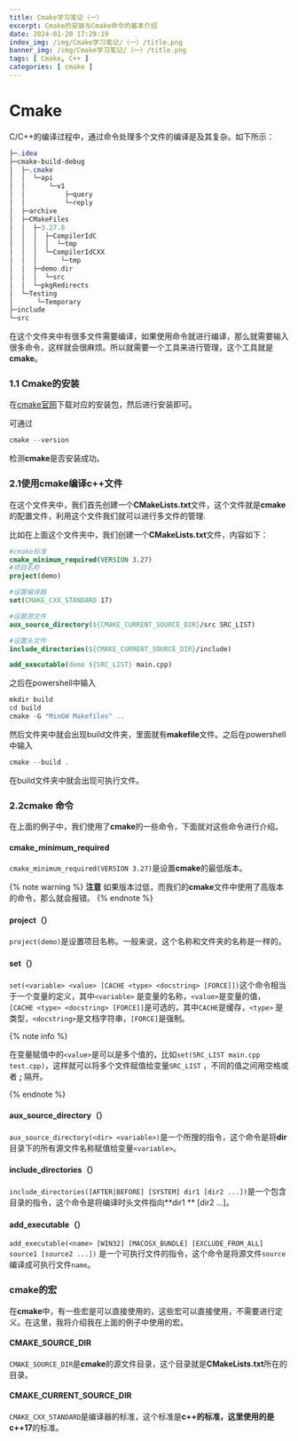 ```yaml
---
title: Cmake学习笔记（一）
excerpt: Cmake的安装与Cmake命令的基本介绍
date: 2024-01-20 17:29:19
index_img: /img/Cmake学习笔记/（一）/title.png
banner_img: /img/Cmake学习笔记/（一）/title.png
tags: [ Cmake, C++ ]
categories: [ cmake ]
---
```


# Cmake

C/C++的编译过程中，通过命令处理多个文件的编译是及其复杂。如下所示：

```powershell
├─.idea
├─cmake-build-debug
│  ├─.cmake
│  │  └─api
│  │      └─v1
│  │          ├─query
│  │          └─reply
│  ├─archive
│  ├─CMakeFiles
│  │  ├─3.27.8
│  │  │  ├─CompilerIdC
│  │  │  │  └─tmp
│  │  │  └─CompilerIdCXX
│  │  │      └─tmp
│  │  ├─demo.dir
│  │  │  └─src
│  │  └─pkgRedirects
│  └─Testing
│      └─Temporary
├─include
└─src
```

在这个文件夹中有很多文件需要编译，如果使用命令就进行编译，那么就需要输入很多命令，这样就会很麻烦。所以就需要一个工具来进行管理，这个工具就是
**cmake**。

### 1.1 Cmake的安装

在[cmake官网](https://cmake.org/download/)下载对应的安装包，然后进行安装即可。

可通过

```powershell
cmake --version
```

检测**cmake**是否安装成功。

### 2.1使用cmake编译c++文件

在这个文件夹中，我们首先创建一个**CMakeLists.txt**文件，这个文件就是**cmake**的配置文件，利用这个文件我们就可以进行多文件的管理.

比如在上面这个文件夹中，我们创建一个**CMakeLists.txt**文件，内容如下：

```cmake
#cmake标准
cmake_minimum_required(VERSION 3.27)
#项目名称
project(demo)

#设置编译器
set(CMAKE_CXX_STANDARD 17)

#设置源文件
aux_source_directory(${CMAKE_CURRENT_SOURCE_DIR}/src SRC_LIST)

#设置头文件
include_directories(${CMAKE_CURRENT_SOURCE_DIR}/include)

add_executable(demo ${SRC_LIST} main.cpp)
```

之后在powershell中输入

```powershell
mkdir build
cd build
cmake -G "MinGW Makefiles" ..
```

然后文件夹中就会出现build文件夹，里面就有**makefile**文件。之后在powershell中输入

```powershell
cmake --build .
```

在build文件夹中就会出现可执行文件。

### 2.2cmake 命令

在上面的例子中，我们使用了**cmake**的一些命令，下面就对这些命令进行介绍。

#### cmake_minimum_required

`cmake_minimum_required(VERSION 3.27)`是设置**cmake**的最低版本。

{% note warning %}
**注意**
如果版本过低，而我们的**cmake**文件中使用了高版本的命令，那么就会报错。
{% endnote %}

#### project（）

`project(demo)`是设置项目名称。一般来说，这个名称和文件夹的名称是一样的。

#### set（）

`set(<variable> <value> [CACHE <type> <docstring> [FORCE]])`这个命令相当于一个变量的定义，其中`<variable>`
是变量的名称，`<value>`是变量的值，`[CACHE <type> <docstring> [FORCE]]`是可选的，其中`CACHE`是缓存，`<type>`
是类型，`<docstring>`是文档字符串，`[FORCE]`是强制。

{% note info %}

在变量赋值中的`<value>`是可以是多个值的，比如`set(SRC_LIST main.cpp test.cpp)`，这样就可以将多个文件赋值给变量`SRC_LIST`
，不同的值之间用空格或者 **;** 隔开。

{% endnote %}

#### aux_source_directory（）

`aux_source_directory(<dir> <variable>)`是一个所搜的指令，这个命令是将**dir**
目录下的所有源文件名称赋值给变量`<variable>`。

#### include_directories（）

`include_directories([AFTER|BEFORE] [SYSTEM] dir1 [dir2 ...])`是一个包含目录的指令，这个命令是将编译时头文件指向**dir1
** [dir2 ...]。

#### add_executable（）

`add_executable(<name> [WIN32] [MACOSX_BUNDLE] [EXCLUDE_FROM_ALL] source1 [source2 ...])`
是一个可执行文件的指令，这个命令是将源文件`source`编译成可执行文件`name`。

### cmake的宏

在**cmake**中，有一些宏是可以直接使用的，这些宏可以直接使用，不需要进行定义。在这里，我将介绍我在上面的例子中使用的宏。

#### CMAKE_SOURCE_DIR

`CMAKE_SOURCE_DIR`是**cmake**的源文件目录，这个目录就是**CMakeLists.txt**所在的目录。

#### CMAKE_CURRENT_SOURCE_DIR

`CMAKE_CXX_STANDARD`是编译器的标准，这个标准是**c++**的标准，这里使用的是**c++17**的标准。
